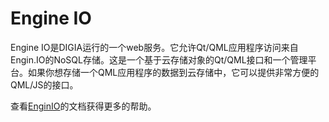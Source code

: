 # Engine IO

Engine IO是DIGIA运行的一个web服务。它允许Qt/QML应用程序访问来自Engin.IO的NoSQL存储。这是一个基于云存储对象的Qt/QML接口和一个管理平台。如果你想存储一个QML应用程序的数据到云存储中，它可以提供非常方便的QML/JS的接口。

查看[EnginIO](http://engin.io/)的文档获得更多的帮助。
